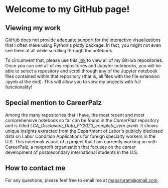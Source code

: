 # Welcome to my GitHub page!

## Viewing my work 
GitHub does not provide adequate support for the interactive visualizations that I often make using Python's plotly package. In fact, you might not even see them at all while scrolling through the notebook.

To circumvent that, please use this [link](https://nbviewer.org/github/Tinashe-04/) to view all of my GitHub repositories. Once you can see all of my repositories and Jupyter notebooks, you will be able to select a repository and scroll through any of the Jupyter notebook files contained within that repository (that is, all files with the file extension .ipynb at the end). This will allow you to view my projects with full functionality!

## Special mention to CareerPalz
Among the many repositories that I have, the most recent and most comprehensive notebook so far can be found in the *CareerPalz* repository and is titled *LCA_Disclosure_Data_FY2023_complete_year.ipynb*. It shows unique insights extracted from the Department of Labor's publicly disclosed data on Labor Condition Applications for foreign specialty workers in the U.S. This notebook is part of a project that I am currently working on with CareerPalz, a nonprofit organization that focuses on the career development of postsecondary international students in the U.S.

## How to contact me
For any questions, please feel free to email me at maparuram@gmail.com.
